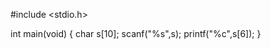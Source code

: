 #include <stdio.h>

int main(void) 
{
    char s[10];
    scanf("%s",s);
    printf("%c",s[6]);
}



